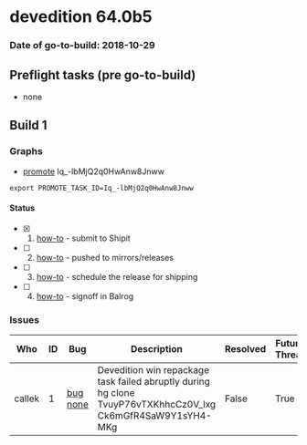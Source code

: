 # devedition 64.0b5

### Date of go-to-build: 2018-10-29

## Preflight tasks (pre go-to-build)
- none

## Build 1  

### Graphs
* [promote](https://tools.taskcluster.net/push-inspector/#/Iq_-lbMjQ2q0HwAnw8Jnww) Iq_-lbMjQ2q0HwAnw8Jnww
```
export PROMOTE_TASK_ID=Iq_-lbMjQ2q0HwAnw8Jnww
```


#### Status
- [x] 1.  [how-to](https://wiki.mozilla.org/Release:Release_Automation_on_Mercurial:Starting_a_Release#Submit_to_Ship_It)  - submit to Shipit
- [ ] 2.  [how-to](https://github.com/mozilla-releng/releasewarrior-2.0/blob/master/docs/release-promotion/desktop/howto.md#push-artifacts-to-releases-directory)  - pushed to mirrors/releases
- [ ] 3.  [how-to](https://github.com/mozilla-releng/releasewarrior-2.0/blob/master/docs/release-promotion/desktop/howto.md#ship-the-release)  - schedule the release for shipping
- [ ] 4.  [how-to](https://github.com/mozilla-releng/releasewarrior-2.0/blob/master/docs/release-promotion/desktop/howto.md#obtain-sign-offs-for-changes)  - signoff in Balrog

### Issues
| Who                 | ID               | Bug                                                                 | Description                | Resolved                | Future Threat                |
| ------------------- | ---------------- | ------------------------------------------------------------------- | -------------------------- | ----------------------- | ---------------------------- |
| callek  | 1 | [bug none](https://bugzil.la/none)        | Devedition win repackage task failed abruptly during hg clone TvuyP76vTXKhhcCz0V_lxg Ck6mGfR4SaW9Y1sYH4-MKg | False | True |

